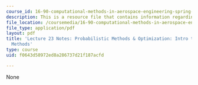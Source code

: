 ```yaml
---
course_id: 16-90-computational-methods-in-aerospace-engineering-spring-2014
description: This is a resource file that contains information regarding lecture 23.
file_location: /coursemedia/16-90-computational-methods-in-aerospace-engineering-spring-2014/f0643d58972ed8a286737d21f187acfd_MIT16_90S14_Lecture23.pdf
file_type: application/pdf
layout: pdf
title: 'Lecture 23 Notes: Probabilistic Methods & Optimization: Intro to Optimization
  Methods'
type: course
uid: f0643d58972ed8a286737d21f187acfd

---
```

None